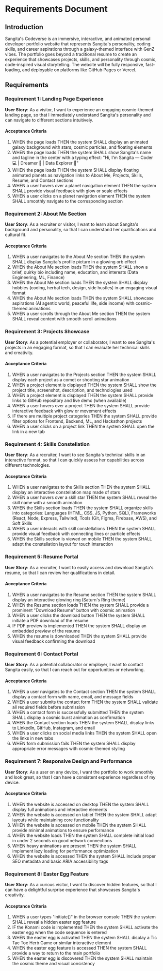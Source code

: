 # Requirements Document

## Introduction

Sangita's Codeverse is an immersive, interactive, and animated personal developer portfolio website that represents Sangita's personality, coding skills, and career aspirations through a galaxy-themed interface with GenZ vibes. The portfolio goes beyond a traditional resume to create an experience that showcases projects, skills, and personality through cosmic, code-inspired visual storytelling. The website will be fully responsive, fast-loading, and deployable on platforms like GitHub Pages or Vercel.

## Requirements

### Requirement 1: Landing Page Experience

**User Story:** As a visitor, I want to experience an engaging cosmic-themed landing page, so that I immediately understand Sangita's personality and can navigate to different sections intuitively.

#### Acceptance Criteria

1. WHEN the page loads THEN the system SHALL display an animated galaxy background with stars, cosmic particles, and floating elements
2. WHEN the page loads THEN the system SHALL show Sangita's name and tagline in the center with a typing effect: "Hi, I'm Sangita — Coder 💻 | Dreamer 🌙 | Data Explorer 🚀"
3. WHEN the page loads THEN the system SHALL display floating animated planets as navigation links to About Me, Projects, Skills, Resume, and Contact sections
4. WHEN a user hovers over a planet navigation element THEN the system SHALL provide visual feedback with glow or scale effects
5. WHEN a user clicks on a planet navigation element THEN the system SHALL smoothly navigate to the corresponding section

### Requirement 2: About Me Section

**User Story:** As a recruiter or visitor, I want to learn about Sangita's background and personality, so that I can understand her qualifications and cultural fit.

#### Acceptance Criteria

1. WHEN a user navigates to the About Me section THEN the system SHALL display Sangita's profile picture in a glowing orb effect
2. WHEN the About Me section loads THEN the system SHALL show a brief, quirky bio including name, education, and interests (Data Engineering, ML, Finance)
3. WHEN the About Me section loads THEN the system SHALL display hobbies (coding, herbal tech, design, side hustles) in an engaging visual format
4. WHEN the About Me section loads THEN the system SHALL showcase aspirations (AI agentic world, peaceful life, side income) with cosmic-themed animations
5. WHEN a user scrolls through the About Me section THEN the system SHALL reveal content with smooth scroll animations

### Requirement 3: Projects Showcase

**User Story:** As a potential employer or collaborator, I want to see Sangita's projects in an engaging format, so that I can evaluate her technical skills and creativity.

#### Acceptance Criteria

1. WHEN a user navigates to the Projects section THEN the system SHALL display each project as a comet or shooting star animation
2. WHEN a project element is displayed THEN the system SHALL show the project title, screenshot, description, and technologies used
3. WHEN a project element is displayed THEN the system SHALL provide links to GitHub repository and live demo (when available)
4. WHEN a user hovers over a project THEN the system SHALL provide interactive feedback with glow or movement effects
5. IF there are multiple project categories THEN the system SHALL provide filter options for Frontend, Backend, ML, and Hackathon projects
6. WHEN a user clicks on a project link THEN the system SHALL open the link in a new tab

### Requirement 4: Skills Constellation

**User Story:** As a recruiter, I want to see Sangita's technical skills in an interactive format, so that I can quickly assess her capabilities across different technologies.

#### Acceptance Criteria

1. WHEN a user navigates to the Skills section THEN the system SHALL display an interactive constellation map made of stars
2. WHEN a user hovers over a skill star THEN the system SHALL reveal the skill name with a smooth animation
3. WHEN the Skills section loads THEN the system SHALL organize skills into categories: Languages (HTML, CSS, JS, Python, SQL), Frameworks (React, Node, Express, Tailwind), Tools (Git, Figma, Firebase, AWS), and Soft Skills
4. WHEN a user interacts with skill constellations THEN the system SHALL provide visual feedback with connecting lines or particle effects
5. WHEN the Skills section is viewed on mobile THEN the system SHALL adapt the constellation layout for touch interaction

### Requirement 5: Resume Portal

**User Story:** As a recruiter, I want to easily access and download Sangita's resume, so that I can review her qualifications in detail.

#### Acceptance Criteria

1. WHEN a user navigates to the Resume section THEN the system SHALL display an interactive glowing ring (Saturn's Ring theme)
2. WHEN the Resume section loads THEN the system SHALL provide a prominent "Download Resume" button with cosmic animation
3. WHEN a user clicks the download button THEN the system SHALL initiate a PDF download of the resume
4. IF PDF preview is implemented THEN the system SHALL display an embedded preview of the resume
5. WHEN the resume is downloaded THEN the system SHALL provide visual feedback confirming the download

### Requirement 6: Contact Portal

**User Story:** As a potential collaborator or employer, I want to contact Sangita easily, so that I can reach out for opportunities or networking.

#### Acceptance Criteria

1. WHEN a user navigates to the Contact section THEN the system SHALL display a contact form with name, email, and message fields
2. WHEN a user submits the contact form THEN the system SHALL validate all required fields before submission
3. WHEN a contact form is successfully submitted THEN the system SHALL display a cosmic burst animation as confirmation
4. WHEN the Contact section loads THEN the system SHALL display links to LinkedIn, GitHub, Instagram, and email
5. WHEN a user clicks on social media links THEN the system SHALL open the links in new tabs
6. WHEN form submission fails THEN the system SHALL display appropriate error messages with cosmic-themed styling

### Requirement 7: Responsive Design and Performance

**User Story:** As a user on any device, I want the portfolio to work smoothly and look great, so that I can have a consistent experience regardless of my device.

#### Acceptance Criteria

1. WHEN the website is accessed on desktop THEN the system SHALL display full animations and interactive elements
2. WHEN the website is accessed on tablet THEN the system SHALL adapt layouts while maintaining core functionality
3. WHEN the website is accessed on mobile THEN the system SHALL provide minimal animations to ensure performance
4. WHEN the website loads THEN the system SHALL complete initial load in under 2 seconds on good network connections
5. WHEN heavy animations are present THEN the system SHALL implement lazy loading for performance optimization
6. WHEN the website is accessed THEN the system SHALL include proper SEO metadata and basic ARIA accessibility tags

### Requirement 8: Easter Egg Feature

**User Story:** As a curious visitor, I want to discover hidden features, so that I can have a delightful surprise experience that showcases Sangita's creativity.

#### Acceptance Criteria

1. WHEN a user types "initiate()" in the browser console THEN the system SHALL reveal a hidden easter egg feature
2. IF the Konami code is implemented THEN the system SHALL activate the easter egg when the code sequence is entered
3. WHEN the easter egg is activated THEN the system SHALL display a Tic Tac Toe Herb Game or similar interactive element
4. WHEN the easter egg feature is accessed THEN the system SHALL provide a way to return to the main portfolio
5. WHEN the easter egg is discovered THEN the system SHALL maintain the cosmic theme and visual consistency